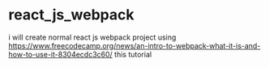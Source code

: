 # react_js_webpack
i will create normal react js webpack project using https://www.freecodecamp.org/news/an-intro-to-webpack-what-it-is-and-how-to-use-it-8304ecdc3c60/ this tutorial
